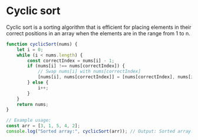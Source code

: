 # Cyclic sort


Cyclic sort is a sorting algorithm that is efficient for placing elements in their correct positions in an array when the elements are in the range from 1 to n.

```js
function cyclicSort(nums) {
    let i = 0;
    while (i < nums.length) {
        const correctIndex = nums[i] - 1;
        if (nums[i] !== nums[correctIndex]) {
            // Swap nums[i] with nums[correctIndex]
            [nums[i], nums[correctIndex]] = [nums[correctIndex], nums[i]];
        } else {
            i++;
        }
    }
    return nums;
}

// Example usage:
const arr = [3, 1, 5, 4, 2];
console.log("Sorted array:", cyclicSort(arr)); // Output: Sorted array: [1, 2, 3, 4, 5]
```
